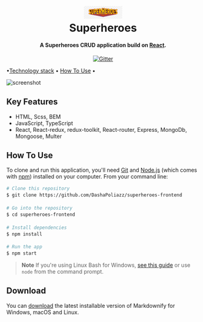 <h1 align="center">
  <br>
  <img src="./assets/images/superheroes-logo.png" alt="Superheroes" width="100">
  <br>
  Superheroes
  <br>
</h1>

<h4 align="center">A Superheroes CRUD application build on <a href="https://reactjs.org/" target="_blank">React</a>.</h4>

<p align="center">
  <a href="https://dashapoliazz.github.io/react-pizza-v2/">
    <img src="https://img.shields.io/badge/demo-online-green.svg"
         alt="Gitter">
  </a>
  
</p>

<p align="center">
    
  •<a href="#key-features">Technology stack</a> •
  <a href="#how-to-use">How To Use</a> •
</p>

![screenshot](https://prnt.sc/M409lkQIIpoa)

## Key Features

- HTML, Scss, BEM
- JavaScript, TypeScript
- React, React-redux, redux-toolkit, React-router, Express, MongoDb, Mongoose, Multer

## How To Use

To clone and run this application, you'll need [Git](https://git-scm.com) and [Node.js](https://nodejs.org/en/download/) (which comes with [npm](http://npmjs.com)) installed on your computer. From your command line:

```bash
# Clone this repository
$ git clone https://github.com/DashaPoliazz/superheroes-frontend

# Go into the repository
$ cd superheroes-frontend

# Install dependencies
$ npm install

# Run the app
$ npm start
```

> **Note**
> If you're using Linux Bash for Windows, [see this guide](https://www.howtogeek.com/261575/how-to-run-graphical-linux-desktop-applications-from-windows-10s-bash-shell/) or use `node` from the command prompt.

## Download

You can [download](https://github.com/DashaPoliazz/superheroes-frontend) the latest installable version of Markdownify for Windows, macOS and Linux.
